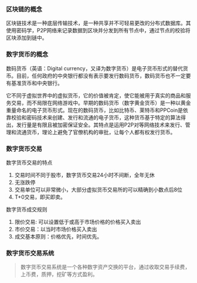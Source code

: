 ### 区块链的概念
区块链技术是一种底层传输技术，是一种共享并不可轻易更改的分布式数据库。其使用密码学，P2P网络来记录数据到区块并分发到所有节点中，通过节点的校验将区块添加到链中。

### 数字货币的概念
数码货币（英语：Digital currency，又译为数字货币）是电子货币形式的替代货币。目前，任何政府的中央银行都没有表示要发行数码货币，数码货币也不一定要有基准货币和中央银行。

它不同于虚拟世界中的虚拟货币，它的价值被肯定，使它能被用于真实的商品和服务交易，而不局限在网络游戏中。早期的数码货币（数字黄金货币）是一种以黄金重量命名的电子货币形式。现在的数码货币，比如比特币、莱特币和PPCoin是依靠校验和密码技术来创建、发行和流通的电子货币，这种货币基于特定的算法得出，发行量是有限且被加密保证安全。其特点是运用P2P对等网络技术来发行、管理和流通货币，理论上避免了官僚机构的审批，让每个人都有权发行货币。

### 数字货币交易
数字货币交易的特点
1. 交易时间不同于股市，数字货币交易24小时不间断，全年无休
2. 无涨跌停
3. 交易单位可以非常微小，大部分虚拟货币交易所的可以精确到小数点后8位
4. T+0交易，即买即卖。

数字货币成交规则
1. 限价交易: 可以设置低于或高于市场价格的价格买入卖出
2. 市价交易：以当时市场价格买入卖出
3. 成交基本原则：价格优先，时间优先。
   

### 数字货币交易系统
> 数字货币交易系统是一个各种数字资产交换的平台，通过收取交易手续费，上币费，质押，挖矿等方式盈利。